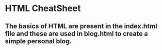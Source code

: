 # HTML CheatSheet

## The basics of HTML are present in the index.html file and these are used in blog.html to create a simple personal blog.
